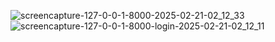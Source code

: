 ![screencapture-127-0-0-1-8000-2025-02-21-02_12_33](https://github.com/user-attachments/assets/911d9cb9-5c39-4d2c-9792-0672f4a741b4)
![screencapture-127-0-0-1-8000-login-2025-02-21-02_12_11](https://github.com/user-attachments/assets/ca778c13-224a-45e6-b075-c3e697abc89f)

